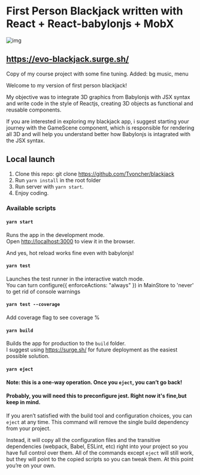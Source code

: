 # First Person Blackjack written with React + React-babylonjs + MobX
![img](https://github.com/Tvoncher/blackjack/assets/116438158/a1ebe528-abdb-4c43-97b7-326490b46b02)

## https://evo-blackjack.surge.sh/

Copy of my course project with some fine tuning.
Added: bg music, menu

Welcome to my version of first person blackjack!

My objective was to integrate 3D graphics from Babylonjs with JSX syntax and write code in the style of Reactjs, creating 3D objects as functional and reusable components.

If you are interested in exploring my blackjack app, i suggest starting your journey with the GameScene component, which is responsible for rendering all 3D and will help you understand better how Babylonjs is intagrated with the JSX syntax.

## Local launch

1. Clone this repo: git clone https://github.com/Tvoncher/blackjack
2. Run `yarn install` in the root folder
3. Run server with `yarn start`.
4. Enjoy coding.

### Available scripts

#### `yarn start`

Runs the app in the development mode.\
Open [http://localhost:3000](http://localhost:3000) to view it in the browser.

And yes, hot reload works fine even with babylonjs!

#### `yarn test`

Launches the test runner in the interactive watch mode.\
You can turn configure({ enforceActions: "always" }) in MainStore to 'never' to get rid of console warnings

#### `yarn test --coverage`

Add coverage flag to see coverage %

#### `yarn build`

Builds the app for production to the `build` folder.\
I suggest using https://surge.sh/ for future deployment as the easiest possible solution.

#### `yarn eject`

**Note: this is a one-way operation. Once you `eject`, you can’t go back!**

#### Probably, you will need this to preconfigure jest. Right now it's fine,but keep in mind.

If you aren’t satisfied with the build tool and configuration choices, you can `eject` at any time. This command will remove the single build dependency from your project.

Instead, it will copy all the configuration files and the transitive dependencies (webpack, Babel, ESLint, etc) right into your project so you have full control over them. All of the commands except `eject` will still work, but they will point to the copied scripts so you can tweak them. At this point you’re on your own.
